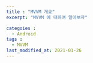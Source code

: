 ```yaml
---
title : "MVVM 개요"
excerpt: "MVVM 에 대하여 알아보자"

categoies :
  - Android 
tags : 
  - MVVM 
last_modified_at: 2021-01-26
---
```



